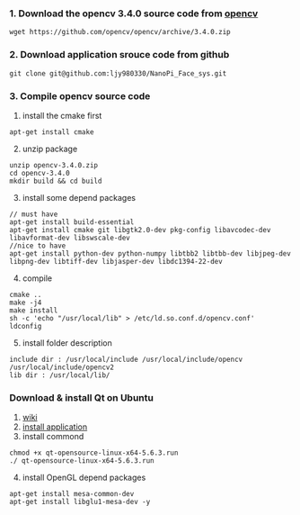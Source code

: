 ### 1. Download the opencv 3.4.0 source code from [opencv](https://opencv.org/)
```shell
wget https://github.com/opencv/opencv/archive/3.4.0.zip
```
### 2. Download application srouce code from github
```shell
git clone git@github.com:ljy980330/NanoPi_Face_sys.git
```
### 3. Compile opencv source code
1. install the cmake first
```shell
apt-get install cmake
```
2. unzip package
```shell
unzip opencv-3.4.0.zip
cd opencv-3.4.0
mkdir build && cd build
```
3. install some depend packages
```shell
// must have
apt-get install build-essential
apt-get install cmake git libgtk2.0-dev pkg-config libavcodec-dev libavformat-dev libswscale-dev
//nice to have
apt-get install python-dev python-numpy libtbb2 libtbb-dev libjpeg-dev libpng-dev libtiff-dev libjasper-dev libdc1394-22-dev
```
4. compile
```shell
cmake ..
make -j4
make install
sh -c 'echo "/usr/local/lib" > /etc/ld.so.conf.d/opencv.conf'
ldconfig
```
5. install folder description
```shell
include dir : /usr/local/include /usr/local/include/opencv /usr/local/include/opencv2
lib dir : /usr/local/lib/
```
### Download & install Qt on Ubuntu
1. [wiki](
https://wiki.qt.io/Install_Qt_5_on_Ubuntu)
2. [install application](
http://download.qt.io/official_releases/qt/5.6/5.6.3/qt-opensource-linux-x64-5.6.3.run)
3. install commond
```shell
chmod +x qt-opensource-linux-x64-5.6.3.run
./ qt-opensource-linux-x64-5.6.3.run
```
4. install OpenGL depend packages
```shell
apt-get install mesa-common-dev
apt-get install libglu1-mesa-dev -y
```
